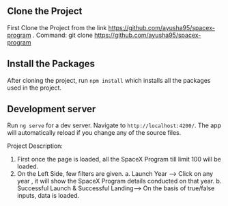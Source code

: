 ## Clone the Project

First Clone the Project from the link https://github.com/ayusha95/spacex-program . Command: git clone https://github.com/ayusha95/spacex-program

## Install the Packages

After cloning the project, run `npm install` which installs all the packages used in the project.

## Development server

Run `ng serve` for a dev server. Navigate to `http://localhost:4200/`. The app will automatically reload if you change any of the source files.


Project Description:

1. First once the page is loaded, all the SpaceX Program till limit 100 will be loaded.
2. On the Left Side, few filters are given.
    a. Launch Year --> Click on any year , it will show the SpaceX Program details conducted on that year.
    b. Successful Launch & Successful Landing--> On the basis of true/false inputs, data is loaded.
    
 
    


